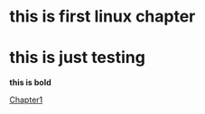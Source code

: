 # this is first linux chapter

# this is just testing

**this is bold**

[Chapter1 ](/chapters/chapter1.md)